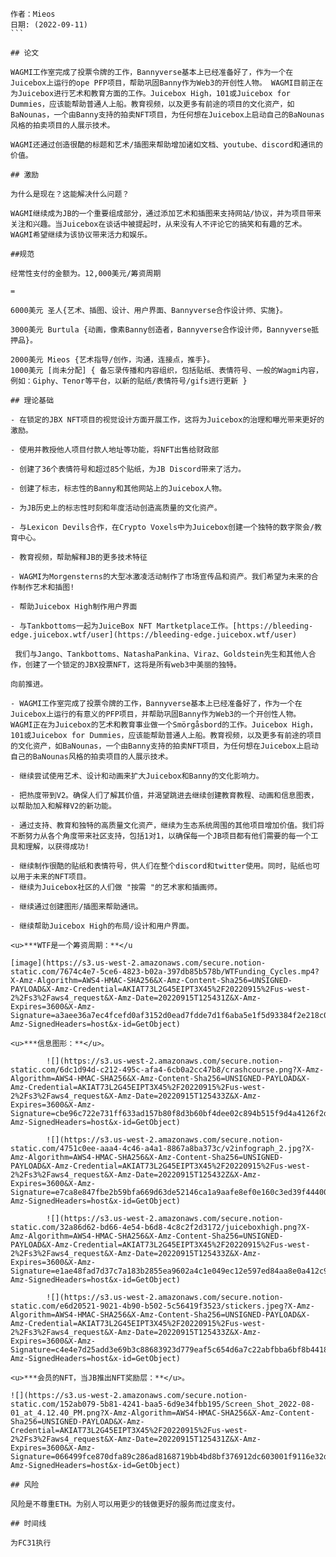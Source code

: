 
````纯文本
作者：Mieos
日期: (2022-09-11)
```

## 论文

WAGMI工作室完成了投票令牌的工作，Bannyverse基本上已经准备好了，作为一个在Juicebox上运行的ope PFP项目，帮助巩固Banny作为Web3的开创性人物。 WAGMI目前正在为Juicebox进行艺术和教育方面的工作。Juicebox High，101或Juicebox for Dummies，应该能帮助普通人上船。教育视频，以及更多有前途的项目的文化资产，如BaNounas，一个由Banny支持的拍卖NFT项目，为任何想在Juicebox上启动自己的BaNounas风格的拍卖项目的人展示技术。

WAGMI还通过创造很酷的标题和艺术/插图来帮助增加诸如文档、youtube、discord和通讯的价值。

## 激励

为什么是现在？这能解决什么问题？

WAGMI继续成为JB的一个重要组成部分，通过添加艺术和插图来支持网站/协议，并为项目带来关注和兴趣。当Juicebox在谈话中被提起时，从来没有人不评论它的搞笑和有趣的艺术。WAGMI希望继续为该协议带来活力和娱乐。

##规范

经常性支付的金额为。12,000美元/筹资周期

=

6000美元 圣人{艺术、插图、设计、用户界面、Bannyverse合作设计师、实施}。

3000美元 Burtula {动画，像素Banny创造者，Bannyverse合作设计师，Bannyverse抵押品}。

2000美元 Mieos {艺术指导/创作，沟通，连接点，推手}。
1000美元 [尚未分配] { 备忘录传播和内容组织，包括贴纸、表情符号、一般的Wagmi内容，例如：Giphy、Tenor等平台，以新的贴纸/表情符号/gifs进行更新 }

## 理论基础

- 在锁定的JBX NFT项目的视觉设计方面开展工作，这将为Juicebox的治理和曝光带来更好的激励。

- 使用并教授他人项目付款人地址等功能，将NFT出售给财政部

- 创建了36个表情符号和超过85个贴纸，为JB Discord带来了活力。

- 创建了标志，标志性的Banny和其他网站上的Juicebox人物。

- 为JB历史上的标志性时刻和年度活动创造高质量的文化资产。

- 与Lexicon Devils合作，在Crypto Voxels中为Juicebox创建一个独特的数字聚会/教育中心。

- 教育视频，帮助解释JB的更多技术特征

- WAGMI为Morgensterns的大型冰激凌活动制作了市场宣传品和资产。我们希望为未来的合作制作艺术和插图!

- 帮助Juicebox High制作用户界面

- 与Tankbottoms一起为JuiceBox NFT Martketplace工作。[https://bleeding-edge.juicebox.wtf/user](https://bleeding-edge.juicebox.wtf/user)

 我们与Jango、Tankbottoms、NatashaPankina、Viraz、Goldstein先生和其他人合作，创建了一个锁定的JBX投票NFT，这将是所有web3中美丽的独特。

向前推进。

- WAGMI工作室完成了投票令牌的工作，Bannyverse基本上已经准备好了，作为一个在Juicebox上运行的有意义的PFP项目，并帮助巩固Banny作为Web3的一个开创性人物。 WAGMI正在为Juicebox的艺术和教育事业做一个Smörgåsbord的工作。Juicebox High，101或Juicebox for Dummies，应该能帮助普通人上船。教育视频，以及更多有前途的项目的文化资产，如BaNounas，一个由Banny支持的拍卖NFT项目，为任何想在Juicebox上启动自己的BaNounas风格的拍卖项目的人展示技术。

- 继续尝试使用艺术、设计和动画来扩大Juicebox和Banny的文化影响力。

- 把热度带到V2。确保人们了解其价值，并渴望跳进去继续创建教育教程、动画和信息图表，以帮助加入和解释V2的新功能。

- 通过支持、教育和独特的高质量文化资产，继续为生态系统周围的其他项目增加价值。我们将不断努力从各个角度带来社区支持，包括1对1，以确保每一个JB项目都有他们需要的每一个工具和理解，以获得成功!

- 继续制作很酷的贴纸和表情符号，供人们在整个discord和twitter使用。同时，贴纸也可以用于未来的NFT项目。
- 继续为Juicebox社区的人们做 "按需 "的艺术家和插画师。

- 继续通过创建图形/插图来帮助通讯。

- 继续帮助Juicebox High的布局/设计和用户界面。

<u>***WTF是一个筹资周期：**</u

[image](https://s3.us-west-2.amazonaws.com/secure.notion-static.com/7674c4e7-5ce6-4823-b02a-397db85b578b/WTFunding_Cycles.mp4?X-Amz-Algorithm=AWS4-HMAC-SHA256&X-Amz-Content-Sha256=UNSIGNED-PAYLOAD&X-Amz-Credential=AKIAT73L2G45EIPT3X45%2F20220915%2Fus-west-2%2Fs3%2Faws4_request&X-Amz-Date=20220915T125431Z&X-Amz-Expires=3600&X-Amz-Signature=a3aee36a7ec4fcefd0af3152d0ead7fdde7d1f6aba5e1f5d93384f2e218c0bc4&X-Amz-SignedHeaders=host&x-id=GetObject)

<u>***信息图形：**</u>。

		![](https://s3.us-west-2.amazonaws.com/secure.notion-static.com/6dc1d94d-c212-495c-afa4-6cb0a2cc47b8/crashcourse.png?X-Amz-Algorithm=AWS4-HMAC-SHA256&X-Amz-Content-Sha256=UNSIGNED-PAYLOAD&X-Amz-Credential=AKIAT73L2G45EIPT3X45%2F20220915%2Fus-west-2%2Fs3%2Faws4_request&X-Amz-Date=20220915T125433Z&X-Amz-Expires=3600&X-Amz-Signature=cbe96c722e731ff633ad157b80f8d3b60bf4dee02c894b515f9d4a4126f2ddaa&X-Amz-SignedHeaders=host&x-id=GetObject)

		![](https://s3.us-west-2.amazonaws.com/secure.notion-static.com/4751c0ee-aaa4-4c46-a4a1-8867a8ba373c/v2infograph_2.jpg?X-Amz-Algorithm=AWS4-HMAC-SHA256&X-Amz-Content-Sha256=UNSIGNED-PAYLOAD&X-Amz-Credential=AKIAT73L2G45EIPT3X45%2F20220915%2Fus-west-2%2Fs3%2Faws4_request&X-Amz-Date=20220915T125432Z&X-Amz-Expires=3600&X-Amz-Signature=e7ca8e847fbe2b59bfa669d63de52146ca1a9aafe8ef0e160c3ed39f44400e6c&X-Amz-SignedHeaders=host&x-id=GetObject)

		![](https://s3.us-west-2.amazonaws.com/secure.notion-static.com/32a86d62-bd66-4e54-b6d8-4c8c2f2d3172/juiceboxhigh.png?X-Amz-Algorithm=AWS4-HMAC-SHA256&X-Amz-Content-Sha256=UNSIGNED-PAYLOAD&X-Amz-Credential=AKIAT73L2G45EIPT3X45%2F20220915%2Fus-west-2%2Fs3%2Faws4_request&X-Amz-Date=20220915T125433Z&X-Amz-Expires=3600&X-Amz-Signature=e1ae48fad7d37c7a183b2855ea9602a4c1e049ec12e597ed84aa8e0a412c933e&X-Amz-SignedHeaders=host&x-id=GetObject)

		![](https://s3.us-west-2.amazonaws.com/secure.notion-static.com/e6d20521-9021-4b90-b502-5c56419f3523/stickers.jpeg?X-Amz-Algorithm=AWS4-HMAC-SHA256&X-Amz-Content-Sha256=UNSIGNED-PAYLOAD&X-Amz-Credential=AKIAT73L2G45EIPT3X45%2F20220915%2Fus-west-2%2Fs3%2Faws4_request&X-Amz-Date=20220915T125433Z&X-Amz-Expires=3600&X-Amz-Signature=c4e4e7d25add3e69b3c88683923d779eaf5c654d6a7c22abfbba6bf8b4418a0c&X-Amz-SignedHeaders=host&x-id=GetObject)

<u>***会员的NFT，当JB推出NFT奖励层：**</u>。

![](https://s3.us-west-2.amazonaws.com/secure.notion-static.com/152ab079-5b81-4241-baa5-6d9e34fbb195/Screen_Shot_2022-08-01_at_4.12.40_PM.png?X-Amz-Algorithm=AWS4-HMAC-SHA256&X-Amz-Content-Sha256=UNSIGNED-PAYLOAD&X-Amz-Credential=AKIAT73L2G45EIPT3X45%2F20220915%2Fus-west-2%2Fs3%2Faws4_request&X-Amz-Date=20220915T125431Z&X-Amz-Expires=3600&X-Amz-Signature=066499fce870dfa89c286ad8168719bb4bd8bf376912dc603001f9116e32dce3&X-Amz-SignedHeaders=host&x-id=GetObject)

## 风险

风险是不尊重ETH。为别人可以用更少的钱做更好的服务而过度支付。

## 时间线

为FC31执行
